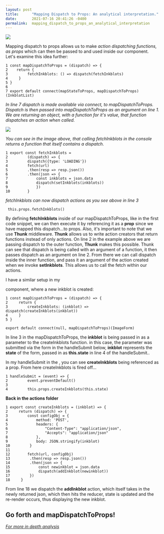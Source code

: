 ```yaml
---
layout: post
title:      "Mapping Dispatch to Props: An analytical interpretation."
date:       2021-07-16 20:41:26 -0400
permalink:  mapping_dispatch_to_props_an_analytical_interpretation
---
```



![](https://upload.wikimedia.org/wikipedia/commons/7/70/Rorschach_blot_01.jpg)

Mapping dispatch to props allows us to make *action dispatching functions, as props* which can then be passed to and used inside our component. Let's examine this idea further:
```
1 const mapDispatchToProps = (dispatch) => {
2    return {
3         fetchInkblots: () => dispatch(fetchInkblots)
4     }
5 }
6
7 export default connect(mapStateToProps, mapDispatchToProps)(InkblotList)
```
*In line 7 dispatch is made available via connect, to mapDispatchToProps. Dispatch is then passed into mapDispatchToProps as an argument on line 1. We are returning an object, with a function for it's value, that function dispatches an action when called.*


![](https://i.imgur.com/PxAdLAm.png)

*You can see in the image above, that calling fetchInkblots in the console returns a function that itself contains a dispatch.*

```
1 export const fetchInkblots = 
2         (dispatch) => {
3         dispatch({type: 'LOADING'})
4         fetch(url)
5         .then(resp => resp.json())
6         .then(json => {
7             const inkblots = json.data
8             dispatch(setInkblots(inkblots))
9             })
10        }
```
*fetchInkblots can now dispatch actions as you see above in line 3*

```
 this.props.fetchInkblots()
```

By defining **fetchInkblots** inside of our mapDispatchToProps, like in the first code snippet, we can then execute it by referencing it as a **prop** since we have mapped this dispatch...to props. Also, it's important to note that we use **Thunk** middleware. **Thunk** allows us to write action creators that return functions instead of only actions. On line 2 in the example above we are passing dispatch to the outer function, **Thunk** makes this possible. Thunk can see that dispatch is being called with an argument of a function, it then passes dispatch as an argument on line 2. From there we can call dispatch inside the inner function, and pass it an argument of the action created when we invoke **setInkblots**. This allows us to call the fetch within our actions.

I have a similar setup in my **<Form />** component, where a new inkblot is created:

```
1 const mapDispatchToProps = (dispatch) => {
2     return {
3         createInkblots: (inkblot) => dispatch(createInkblots(inkblot))
4     }
5 }

export default connect(null, mapDispatchToProps)(ImageForm)
```

In line 3 in the mapDispatchToProps, the **inkblot** is being passed in as a parameter to the createInkblots function. in this case, the parameter was submitted via the form in the handleSubmit below, **inkblot** represents the **state** of the form, passed in as **this.state** in line 4 of the handleSubmit.. 

In my handleSubmit in the <Form />, you can see **createInkblots** being referenced as a prop. From here createInkblots is fired off...

```
1 handleSubmit = (event) => {
2         event.preventDefault()
3 
4         this.props.createInkblots(this.state)
```

**Back in the actions folder**

```
1 export const createInkblots = (inkblot) => {
2     return (dispatch) => {
3         const configObj = {
4             method: 'POST',
5             headers: {
6                 "Content-Type": "application/json",
7                 "Accepts": "application/json"
8             },
9             body: JSON.stringify(inkblot)
10         }
11         
12        fetch(url, configObj)
13         .then(resp => resp.json())
14         .then(json => {
15             const newinkblot = json.data
16             dispatch(addInkblot(newinkblot))
17         })
18     }
```

From line 18 we dispatch the **addInkblot** action, which itself takes in the newly returned json, which then hits the reducer, state is updated and the re-render occurs, thus displaying the new inkblot.

## Go forth and mapDispatchToProps!

*[For more in depth analysis](https://stackoverflow.com/questions/34458261/how-to-get-simple-dispatch-from-this-props-using-connect-w-redux)*
		

